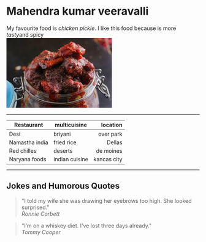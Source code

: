 # Mahendra kumar veeravalli
My favourite food is *chicken pickle*.
I like this food because is more *tasty*and spicy<br>
![ChickenPickle](/FavFood.jpg)

---
|Restaurant|multicuisine|location|
|---| ---| ---: |
 |Desi|briyani|over park|
|Namastha india|fried rice|Dellas|
|Red chilles |deserts| de moines|
|Naryana foods| indian cuisine| kancas city|

---

## Jokes and Humorous Quotes

> "I told my wife she was drawing her eyebrows too high. She looked surprised."  
> *Ronnie Corbett*

> "I’m on a whiskey diet. I’ve lost three days already."  
> *Tommy Cooper*
